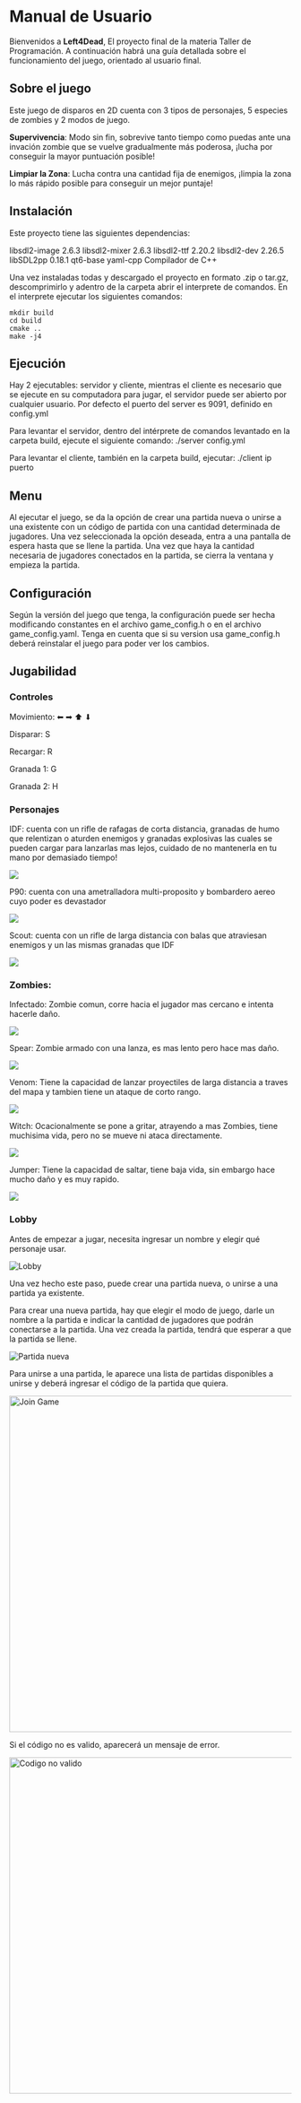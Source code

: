 ﻿# Manual de Usuario

Bienvenidos a **Left4Dead**, El proyecto final de la materia Taller de Programación. A continuación habrá una guía detallada sobre el funcionamiento del juego, orientado al usuario final.

## Sobre el juego

Este juego de disparos en 2D cuenta con 3 tipos de personajes, 5 especies de zombies y 2 modos de juego.

**Supervivencia**: Modo sin fin, sobrevive tanto tiempo como puedas ante una invación zombie que se vuelve gradualmente más poderosa, ¡lucha por conseguir la mayor puntuación posible!

**Limpiar la Zona**: Lucha contra una cantidad fija de enemigos, ¡limpia la zona lo más rápido posible para conseguir un mejor puntaje!

## Instalación

Este proyecto tiene las siguientes dependencias:

libsdl2-image 2.6.3
libsdl2-mixer 2.6.3
libsdl2-ttf 2.20.2
libsdl2-dev 2.26.5
libSDL2pp 0.18.1
qt6-base
yaml-cpp
Compilador de C++

Una vez instaladas todas y descargado el proyecto en formato .zip o tar.gz, descomprimirlo y adentro de la carpeta abrir el interprete de comandos.
En el interprete ejecutar los siguientes comandos:

```console
mkdir build
cd build
cmake ..
make -j4
```

## Ejecución

Hay 2 ejecutables: servidor y cliente, mientras el cliente es necesario que se ejecute en su computadora para jugar, el servidor puede ser abierto por cualquier usuario. Por defecto el puerto del server es 9091, definido en config.yml

Para levantar el servidor, dentro del intérprete de comandos levantado en la carpeta build, ejecute el siguiente comando:
./server config.yml

Para levantar el cliente, también en la carpeta build, ejecutar:
./client ip puerto

## Menu

Al ejecutar el juego, se da la opción de crear una partida nueva o unirse a una existente con un código de partida con una cantidad determinada de jugadores. Una vez seleccionada la opción deseada, entra a una pantalla de espera hasta que se llene la partida. Una vez que haya la cantidad necesaria de jugadores conectados en la partida, se cierra la ventana y empieza la partida.

## Configuración

Según la versión del juego que tenga, la configuración puede ser hecha modificando constantes en el archivo game_config.h o en el archivo game_config.yaml. Tenga en cuenta que si su version usa game_config.h deberá reinstalar el juego para poder ver los cambios.

## Jugabilidad

### Controles

Movimiento: ⬅ ➡ ⬆ ⬇

Disparar: S

Recargar: R

Granada 1: G

Granada 2: H

### Personajes

IDF: cuenta con un rifle de rafagas de corta distancia, granadas de humo que relentizan o aturden enemigos y granadas explosivas las cuales se pueden cargar para lanzarlas mas lejos, cuidado de no mantenerla en tu mano por demasiado tiempo!

![](./resources/user%20manual%20pics/soldier1.png)

P90: cuenta con una ametralladora multi-proposito y bombardero aereo cuyo poder es devastador

![](./resources/user%20manual%20pics/soldier2.png)

Scout: cuenta con un rifle de larga distancia con balas que atraviesan enemigos y un las mismas granadas que IDF

![](./resources/user%20manual%20pics/soldier3.png)

### Zombies:
Infectado: Zombie comun, corre hacia el jugador mas cercano e intenta hacerle daño.

![](./resources/user%20manual%20pics/zombie.png)

Spear: Zombie armado con una lanza, es mas lento pero hace mas daño.

![](./resources/user%20manual%20pics/spear.png)

Venom: Tiene la capacidad de lanzar proyectiles de larga distancia a traves del mapa y tambien tiene un ataque de corto rango.

![](./resources/user%20manual%20pics/venom.png)

Witch: Ocacionalmente se pone a gritar, atrayendo a mas Zombies, tiene muchisima vida, pero no se mueve ni ataca directamente.

![](./resources/user%20manual%20pics/witch.png)

Jumper: Tiene la capacidad de saltar, tiene baja vida, sin embargo hace mucho daño y es muy rapido.

![](./resources/user%20manual%20pics/jumper.png)


### Lobby

Antes de empezar a jugar, necesita ingresar un nombre y elegir qué personaje usar.

![Lobby](./resources/user%20manual%20pics/lobby.gif)

Una vez hecho este paso, puede crear una partida nueva, o unirse a una partida ya existente. 

Para crear una nueva partida, hay que elegir el modo de juego, darle un nombre a la partida e indicar 
la cantidad de jugadores que podrán conectarse a la partida. Una vez creada la partida, tendrá que esperar a que la partida se llene.

![Partida nueva](./resources/user%20manual%20pics/partida_nueva.gif)

Para unirse a una partida, le aparece una lista de partidas disponibles a unirse y deberá ingresar el código de la partida que quiera.

<img src="./resources/user manual pics/join_game.png" alt="Join Game" width="600px">

Si el código no es valido, aparecerá un mensaje de error.

<img src="./resources/user manual pics/codigo_no_valido.png" alt="Codigo no valido" width="600px">
